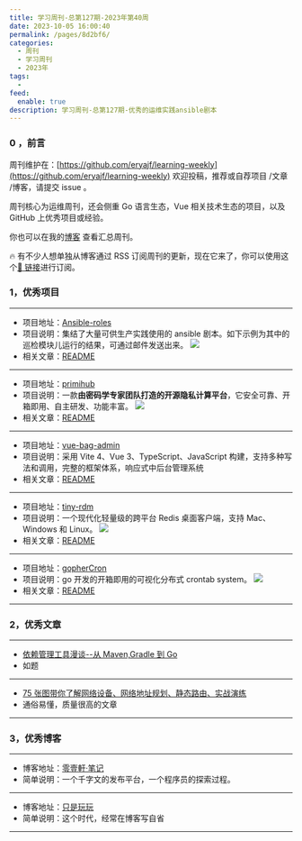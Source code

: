 ```yaml
---
title: 学习周刊-总第127期-2023年第40周
date: 2023-10-05 16:00:40
permalink: /pages/8d2bf6/
categories:
  - 周刊
  - 学习周刊
  - 2023年
tags:
  -
feed:
  enable: true
description: 学习周刊-总第127期-优秀的运维实践ansible剧本
---
```


### 0 ，前言

周刊维护在：[https://github.com/eryajf/learning-weekly](https://github.com/eryajf/learning-weekly) 欢迎投稿，推荐或自荐项目 /文章 /博客，请提交 issue 。

周刊核心为运维周刊，还会侧重 Go 语言生态，Vue 相关技术生态的项目，以及 GitHub 上优秀项目或经验。

你也可以在我的[博客](https://wiki.eryajf.net/learning-weekly/) 查看汇总周刊。

🔥 有不少人想单独从博客通过 RSS 订阅周刊的更新，现在它来了，你可以使用这个[🔗 链接](https://wiki.eryajf.net/learning-weekly.xml)进行订阅。

### 1，优秀项目

---

- 项目地址：[Ansible-roles](https://github.com/lework/Ansible-roles)
- 项目说明：集结了大量可供生产实践使用的 ansible 剧本。如下示例为其中的巡检模块儿运行的结果，可通过邮件发送出来。
  ![](https://t.eryajf.net/imgs/2023/09/1695798519382.png)
- 相关文章：[README](https://github.com/lework/Ansible-roles#readme)

---

- 项目地址：[primihub](https://github.com/primihub/primihub)
- 项目说明：一款**由密码学专家团队打造的开源隐私计算平台**，它安全可靠、开箱即用、自主研发、功能丰富。
  ![](https://t.eryajf.net/imgs/2023/09/1695484174756.gif)
- 相关文章：[README](https://github.com/primihub/primihub#readme)

---

- 项目地址：[vue-bag-admin](https://github.com/hangjob/vue-bag-admin)
- 项目说明：采用 Vite 4、Vue 3、TypeScript、JavaScript 构建，支持多种写法和调用，完整的框架体系，响应式中后台管理系统
- 相关文章：[README](https://github.com/hangjob/vue-bag-admin#readme)

---

- 项目地址：[tiny-rdm](https://github.com/tiny-craft/tiny-rdm)
- 项目说明：一个现代化轻量级的跨平台 Redis 桌面客户端，支持 Mac、Windows 和 Linux。
  ![](https://t.eryajf.net/imgs/2023/09/1695636728527.png)
- 相关文章：[README](https://github.com/tiny-craft/tiny-rdm/blob/main/README_zh.md)

---

- 项目地址：[gopherCron](https://github.com/holdno/gopherCron)
- 项目说明：go 开发的开箱即用的可视化分布式 crontab system。
  ![](https://t.eryajf.net/imgs/2023/09/1695732433796.png)
- 相关文章：[README](https://github.com/holdno/gopherCron#readme)

---

### 2，优秀文章

---

- [依赖管理工具漫谈--从 Maven,Gradle 到 Go](https://jolestar.com/dependency-management-tools-maven-gradle/)
- 如题

---

- [75 张图带你了解网络设备、网络地址规划、静态路由、实战演练](https://cloud.tencent.com/developer/article/1819831)
- 通俗易懂，质量很高的文章

---

### 3，优秀博客

---

- 博客地址：[零壹軒·笔记](https://note.qidong.name/)
- 简单说明：一个千字文的发布平台，一个程序员的探索过程。

---

- 博客地址：[只是玩玩](https://1900.live/)
- 简单说明：这个时代，经常在博客写自省

---
